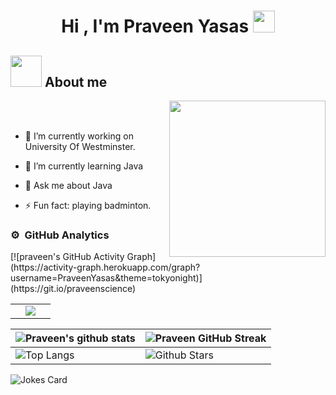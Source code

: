 <h1 align="center">Hi , I'm Praveen Yasas <img src="https://media.giphy.com/media/hvRJCLFzcasrR4ia7z/giphy.gif" width="35"></h1>
<h2><picture><img src = "https://github.com/7oSkaaa/7oSkaaa/blob/main/Images/about_me.gif?raw=true" width = 50px></picture> About me</h2>

<picture> <img align="right" src="https://github.com/7oSkaaa/7oSkaaa/blob/main/Images/Right_Side.gif?raw=true" width = 250px></picture>

<br><br>
- 🔭 I’m currently working on University Of Westminster.
  
- 🌱 I’m currently learning Java
  
- 💬 Ask me about Java
  
- ⚡ Fun fact: playing badminton.

### ⚙️ &nbsp;GitHub Analytics

<table border="0" align="center">
<tr border="0">
<!-- <td width="50%" align="center">
  
  <a href="https://github.com/PraveenYasas"><img align="center" src="https://github-readme-stats.vercel.app/api?username=PraveenYasas&theme=tokyonight&show_icons=true&count_private=true" /></a>
  
  
  <a href="https://github.com/PraveenYasas"><img title="🔥 Get streak stats for your profile at git.io/streak-stats" alt="Mark streak" src="https://github-readme-streak-stats.herokuapp.com/?user=PraveenYasas&theme=tokyonight&hide_border=true" /></a>

</td> -->

<td width="50%" align="center">

  <a href="https://github.com/PraveenYasas">
  <img  align="center"  src="https://github-readme-stats.anuraghazra1.vercel.app/api/top-langs/?username=PraveenYasas&theme=tokyonight&hide_border=true&no-bg=true&no-frame=true&langs_count=10"/></a>
  
</td>
</tr>
[![praveen's GitHub Activity Graph](https://activity-graph.herokuapp.com/graph?username=PraveenYasas&theme=tokyonight)](https://git.io/praveenscience)

| ![Praveen's github stats](https://github-readme-stats.vercel.app/api?username=PraveenYasas&show_icons=true&theme=tokyonight) | ![Praveen GitHub Streak](https://github-readme-streak-stats.herokuapp.com/?user=PraveenYasas664&theme=tokyonight) |
| --- | --- |
| ![Top Langs](https://github-readme-stats.vercel.app/api/top-langs/?username=PraveenYasas&theme=tokyonight) | ![Github Stars](https://github-readme-stats.vercel.app/api?username=PraveenYasas&show_icons=true&locale=en&count_private=true&hide_rank=true&custom_title=My%20GitHub%20Stats&disable_animations=true&theme=tokyonight) |

![Jokes Card](https://readme-jokes.vercel.app/api?theme=tokyonight)


<br>

</table>

